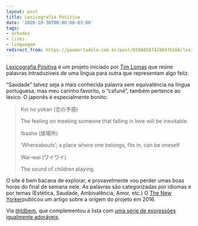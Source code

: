 ```yaml
---
layout: post
title: Lexicografia Positiva
date: '2020-10-30T00:00:00-03:00'
tags:
- achados
- links
- linguagem
redirect_from: https://paomortadela.com.br/post/658085074288476160/lexicografia-positiva
---
```

[Lexicografia Positiva](https://hifisamurai.github.io/lexicography/) é um projeto iniciado por [Tim Lomas](https://www.drtimlomas.com/) que reúne palavras intraduzíveis de uma língua para outra que representam algo feliz.

“Saudade” talvez seja a mais conhecida palavra sem equivalência na língua portuguesa, mas meu carinho favorito, o “cafuné”, também pertence ao léxico. O japonês é especialmente bonito:

> Koi no yokan (恋の予感)
> 
> The feeling on meeting someone that falling in love will be inevitable.
> 
> Ibasho (居場所)
> 
> ‘Whereabouts’; a place where one belongs, fits in, can be oneself
> 
> Wai-wai (ワイワイ)
> 
> The sound of children playing.

O site é bem bacana de explorar, e provavelmente vou perder umas boas horas do final de semana nele. As palavras são categorizadas por idiomas e por temas (Estética, Saudade, Ambivalência, Amor, etc.) O [The New Yorker](https://www.newyorker.com/tech/annals-of-technology/the-glossary-of-happiness)publicou um artigo sobre a origem do projeto em 2016.

Via [@tdbem](https://twitter.com/tdbem/status/1321970965769789444), que complementou a lista com [uma série de expressões igualmente adoráveis](https://twitter.com/tdbem/status/1321975537682841602).

